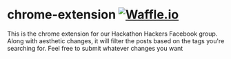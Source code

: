chrome-extension [![Waffle.io](https://badge.waffle.io/feighter09/chrome-extension.png)](https://waffle.io/feighter09/chrome-extension)
================
This is the chrome extension for our Hackathon Hackers Facebook group. Along with aesthetic changes, it will filter the posts based on the tags you're searching for. Feel free to submit whatever changes you want
